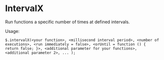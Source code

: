 # IntervalX

Run functions a specific number of times at defined intervals.

Usage:

    $.intervalX(<your function>, <millisecond interval period>, <number of executions>, <run immediately = false>, <orUntil = function () { return false; }>, <additional parameter for your functions>, <additional parameter 2>, ... );
